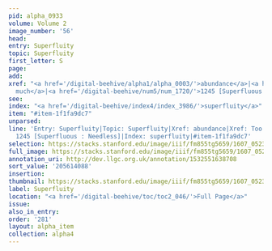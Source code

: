 ```yaml
---
pid: alpha_0933
volume: Volume 2
image_number: '56'
head:
entry: Superfluity
topic: Superfluity
first_letter: S
page:
add:
xref: "<a href='/digital-beehive/alpha1/alpha_0003/'>abundance</a>|<a href='/digital-beehive/alpha5/alpha_0970/'>Too
  much</a>|<a href='/digital-beehive/num5/num_1720/'>1245 [Superfluous : Needless]</a>"
see:
index: "<a href='/digital-beehive/index4/index_3986/'>superfluity</a>"
item: "#item-1f1fa9dc7"
unparsed:
line: 'Entry: Superfluity|Topic: Superfluity|Xref: abundance|Xref: Too much|Xref:
  1245 [Superfluous : Needless]|Index: superfluity|#item-1f1fa9dc7'
selection: https://stacks.stanford.edu/image/iiif/fm855tg5659/1607_0523/772,4088,2964,580/full/0/default.jpg
full_image: https://stacks.stanford.edu/image/iiif/fm855tg5659/1607_0523/full/full/0/default.jpg
annotation_uri: http://dev.llgc.org.uk/annotation/1532551638708
sort_value: '205614088'
insertion:
thumbnail: https://stacks.stanford.edu/image/iiif/fm855tg5659/1607_0523/772,4088,600,180/250,/0/default.jpg
label: Superfluity
location: "<a href='/digital-beehive/toc/toc2_046/'>Full Page</a>"
issue:
also_in_entry:
order: '281'
layout: alpha_item
collection: alpha4
---
```

